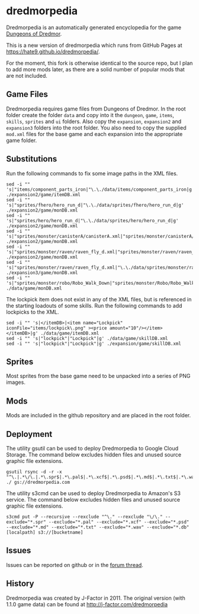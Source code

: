 # dredmorpedia
Dredmorpedia is an automatically generated encyclopedia for the game [Dungeons of Dredmor](http://www.dungeonsofdredmor.com).

This is a new version of dredmorpedia which runs from GitHub Pages at https://hate9.github.io/dredmorpedia/.

For the moment, this fork is otherwise identical to the source repo, but I plan to add more mods later, as there are a solid number of popular mods that are not included.

Game Files
----------

Dredmorpedia requires game files from Dungeons of Dredmor. In the root folder create the folder `data` and copy into it the `dungeon`, `game`, `items`, `skills`, `sprites` and `ui` folders. Also copy the `expansion`, `expansion2` and `expansion3` folders into the root folder. You also need to copy the supplied `mod.xml` files for the base game and each expansion into the appropriate game folder.

Substitutions
-------------

Run the following commands to fix some image paths in the XML files.

```
sed -i "" 's|"items/component_parts_iron|"\.\./data/items/component_parts_iron|g' ./expansion2/game/itemDB.xml
sed -i "" 's|"sprites/fhero/hero_run_d|"\.\./data/sprites/fhero/hero_run_d|g' ./expansion2/game/monDB.xml
sed -i "" 's|"sprites/hero/hero_run_d|"\.\./data/sprites/hero/hero_run_d|g' ./expansion2/game/monDB.xml
sed -i "" 's|"sprites/monster/canisterA/canisterA.xml|"sprites/monster/canisterA/canisterA0000.png|g' ./expansion2/game/monDB.xml
sed -i "" 's|"sprites/monster/raven/raven_fly_d.xml|"sprites/monster/raven/raven_fly_d_000.png|g' ./expansion2/game/monDB.xml
sed -i "" 's|"sprites/monster/raven/raven_fly_d.xml|"\.\./data/sprites/monster/raven/raven_fly_d_000.png|g' ./expansion3/game/monDB.xml
sed -i "" 's|"sprites/monster/robo/Robo_Walk_Down|"sprites/monster/Robo/Robo_Walk_Down|g' ./data/game/monDB.xml
```

The lockpick item does not exist in any of the XML files, but is referenced in the starting loadouts of some skills. Run the following commands to add lockpicks to the XML.

```
sed -i "" 's|</itemDB>|<item name="Lockpick" iconFile="items/lockpick\.png" ><price amount="10"/></item></itemDB>|g' ./data/game/itemDB.xml
sed -i "" 's|"lockpick"|"Lockpick"|g' ./data/game/skillDB.xml
sed -i "" 's|"lockpick"|"Lockpick"|g' ./expansion/game/skillDB.xml
```

Sprites
-------

Most sprites from the base game need to be unpacked into a series of PNG images.

Mods
----

Mods are included in the github repository and are placed in the root folder.

Deployment
----------

The utility gsutil can be used to deploy Dredmorpedia to Google Cloud Storage. The command below excludes hidden files and unused source graphic file extensions.

```
gsutil rsync -d -r -x "^\.|.*\/\.|.*\.spr$|.*\.pal$|.*\.xcf$|.*\.psd$|.*\.md$|.*\.txt$|.*\.wav$|.*\.db$|.*\.dat$|data\/ui\/loadingscreens\/.*$|data\/ui\/menus\/.*$|data\/ui\/portrait\/.*$|data\/ui\/minimal\/.*$|data\/ui\/publisher\/.*$|data\/ui\/startup\/.*|data\/ui\/tutorial\/.*$" ./ gs://dredmorpedia.com
```

The utility s3cmd can be used to deploy Dredmorpedia to Amazon's S3 service. The command below excludes hidden files and unused source graphic file extensions.

```
s3cmd put -P --recursive --rexclude "^\." --rexclude "\/\." --exclude="*.spr" --exclude="*.pal" --exclude="*.xcf" --exclude="*.psd" --exclude="*.md" --exclude="*.txt" --exclude="*.wav" --exclude="*.db" [localpath] s3://[bucketname]
```

Issues
------

Issues can be reported on github or in the [forum thread](http://community.gaslampgames.com/threads/dredmorpedia.1459/).

History
-------

Dredmorpedia was created by J-Factor in 2011. The original version (with 1.1.0 game data) can be found at http://j-factor.com/dredmorpedia
